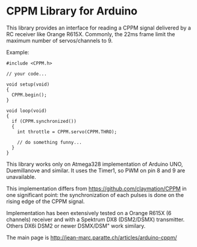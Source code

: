 # CPPM Library for Arduino
This library provides an interface for reading a CPPM signal delivered by a RC receiver like Orange R615X.
Commonly, the 22ms frame limit the maximum number of servos/channels to 9.

Example:

    #include <CPPM.h>
    
    // your code...
    
    void setup(void)
    {
      CPPM.begin();
    }

    void loop(void)
    {
      if (CPPM.synchronized())
      {
        int throttle = CPPM.servo(CPPM.THRO);
        
        // do something funny...
      }
    }

This library works only on Atmega328 implementation of Arduino UNO, Duemillanove and similar. It uses the Timer1, so PWM on pin 8 and 9 are unavailable.

This implementation differs from https://github.com/claymation/CPPM in one significant point: the synchronization of each pulses is done on the rising edge of the CPPM signal. 

Implementation has been extensively tested on a Orange R615X (6 channels) receiver and with a Spektrum DX8 (DSM2/DSMX) transmitter. Others DX6i DSM2 or newer DSMX/DSM" work similary.

The main page is http://jean-marc.paratte.ch/articles/arduino-cppm/
